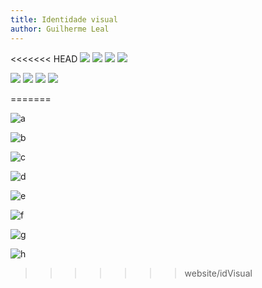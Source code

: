 ```yaml
---
title: Identidade visual
author: Guilherme Leal
---
```

<<<<<<< HEAD
<img src=" /home/gleal17/workspace/2018.2-Roles/docs/website/blog/identidadeVisual/1-identidade_visual.jpg"/>
<img src="/home/gleal17/workspace/2018.2-Roles/docs/website/blog/identidadeVisual/2-logotipos.jpg "/>
<img src="/home/gleal17/workspace/2018.2-Roles/docs/website/blog/identidadeVisual/3-ícones.jpg "/>
<img src="/home/gleal17/workspace/2018.2-Roles/docs/website/blog/identidadeVisual/4-paletaCores.jpg "/>

 <img src="/home/gleal17/workspace/2018.2-Roles/docs/website/blog/identidadeVisual/5-tipografia.jpg "/>

<img src="/home/gleal17/workspace/2018.2-Roles/docs/website/blog/identidadeVisual/icon_v1.jpg "/>

<img src=" /home/gleal17/workspace/2018.2-Roles/docs/website/blog/identidadeVisual/icon_v2.jpg"/>

<img src="/home/gleal17/workspace/2018.2-Roles/docs/website/blog/identidadeVisual/icon_v3.jpg "/>

=======

![a](/blog/idvisual/1-identidade_visual.jpg)

![b](/blog/idvisual/2-logotipos.jpg)

![c](/blog/idvisual/3-ícones.jpg)

![d](/blog/idvisual/4-paletaCores.jpg)

![e](/blog/idvisual/5-tipografia.jpg)

![f](/blog/idvisual/icon_v1.jpg)

![g](/blog/idvisual/icon_v2.jpg)

![h](/blog/idvisual/icon_v3.jpg) 
>>>>>>> website/idVisual
